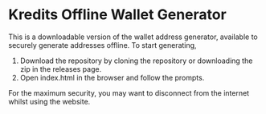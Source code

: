 # Kredits Offline Wallet Generator
This is a downloadable version of the wallet address generator, available to securely generate addresses offline. To start generating,

1. Download the repository by cloning the repository or downloading the zip in the releases page.
2. Open index.html in the browser and follow the prompts.

For the maximum security, you may want to disconnect from the internet whilst using the website.
